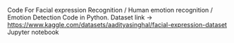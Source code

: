 Code For Facial expression Recognition / Human emotion recognition / Emotion Detection 
Code in Python.
Dataset link → https://www.kaggle.com/datasets/aadityasinghal/facial-expression-dataset
Jupyter notebook
